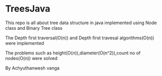 # TreesJava
<p>This repo is all about tree data structure in java implemented using Node class and Binary Tree class</p>
<p> The Depth first traversal(O(n)) and Depth first travesal algorithms(O(n)) were implemented</p>
<p>The problems such as height(O(n)),diameter(O(n^2)),count no of nodes(O(n)) were solved</p>
<div>
  By Achyuthanwesh vanga
</div>
